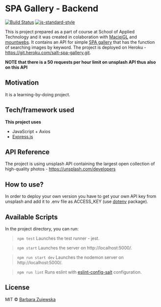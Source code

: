 # SPA Gallery - Backend

[![Build Status](https://travis-ci.com/travis-ci/travis-web.svg?branch=master)](https://travis-ci.com/travis-ci/travis-web)
[![js-standard-style](https://img.shields.io/badge/code%20style-standard-brightgreen.svg?style=flat)](https://github.com/feross/standard)
 
This is project prepared as a part of course at School of Applied Technology </salt> and it was created in colaboration with [MaciejGL](https://github.com/MaciejGL) and [mountwebs](https://github.com/mountwebs). It contains an API for simple [SPA gallery](https://github.com/b-zuj/spa-gallery-frontend) that has the function of searching images by keyword. The project is deployed on Heroku - https://git.heroku.com/salt-spa-gallery.git.

**NOTE that there is a 50 requests per hour limit on unsplash API thus also on this API**

## Motivation
It is a learning-by-doing project.

## Tech/framework used
<b>This project uses</b>
- JavaScript + Axios
- [Express.js](https://webpack.js.org/)

## API Reference
The project is using unsplash API containing the largest open collection of high-quality photos - https://unsplash.com/developers

## How to use?
In order to deploy your own version you have to get your own API key from unsplash and add it to .env file as ACCESS_KEY (use [dotenv](https://www.npmjs.com/package/dotenv) package).

## Available Scripts
In the project directory, you can run:

> `npm test`
Launches the test runner - jest.

> `npm start`
Launches the server on http://localhost:5000/.

> `npm run start dev`
Launches the nodemon server on http://localhost:5000/.

> `npm run lint`
Runs eslint with [eslint-config-salt](https://github.com/appliedtechnology/eslint-config-salt) configuration.

## License
MIT © [Barbara Zujewska]()

